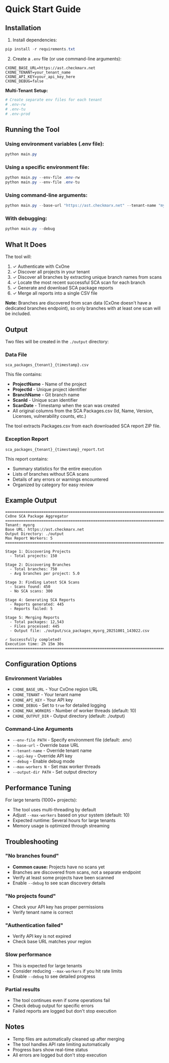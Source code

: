 # Quick Start Guide

## Installation

1. Install dependencies:
```powershell
pip install -r requirements.txt
```

2. Create a `.env` file (or use command-line arguments):
```
CXONE_BASE_URL=https://ast.checkmarx.net
CXONE_TENANT=your_tenant_name
CXONE_API_KEY=your_api_key_here
CXONE_DEBUG=false
```

**Multi-Tenant Setup:**
```powershell
# Create separate env files for each tenant
# .env-rw
# .env-tu
# .env-prod
```

## Running the Tool

### Using environment variables (.env file):
```powershell
python main.py
```

### Using a specific environment file:
```powershell
python main.py --env-file .env-rw
python main.py --env-file .env-tu
```

### Using command-line arguments:
```powershell
python main.py --base-url "https://ast.checkmarx.net" --tenant-name "myorg" --api-key "YOUR_API_KEY"
```

### With debugging:
```powershell
python main.py --debug
```

## What It Does

The tool will:
1. ✓ Authenticate with CxOne
2. ✓ Discover all projects in your tenant
3. ✓ Discover all branches by extracting unique branch names from scans
4. ✓ Locate the most recent successful SCA scan for each branch
5. ✓ Generate and download SCA package reports
6. ✓ Merge all reports into a single CSV file

**Note:** Branches are discovered from scan data (CxOne doesn't have a dedicated branches endpoint), so only branches with at least one scan will be included.

## Output

Two files will be created in the `./output` directory:

### Data File
```
sca_packages_{tenant}_{timestamp}.csv
```

This file contains:
- **ProjectName** - Name of the project
- **ProjectId** - Unique project identifier  
- **BranchName** - Git branch name
- **ScanId** - Unique scan identifier
- **ScanDate** - Timestamp when the scan was created
- All original columns from the SCA Packages.csv (Id, Name, Version, Licenses, vulnerability counts, etc.)

The tool extracts Packages.csv from each downloaded SCA report ZIP file.

### Exception Report
```
sca_packages_{tenant}_{timestamp}_report.txt
```

This report contains:
- Summary statistics for the entire execution
- Lists of branches without SCA scans
- Details of any errors or warnings encountered
- Organized by category for easy review

## Example Output

```
================================================================================
CxOne SCA Package Aggregator
================================================================================
Tenant: myorg
Base URL: https://ast.checkmarx.net
Output Directory: ./output
Max Report Workers: 5
================================================================================

Stage 1: Discovering Projects
  - Total projects: 150

Stage 2: Discovering Branches
  - Total branches: 750
  - Avg branches per project: 5.0

Stage 3: Finding Latest SCA Scans
  - Scans found: 450
  - No SCA scans: 300

Stage 4: Generating SCA Reports
  - Reports generated: 445
  - Reports failed: 5

Stage 5: Merging Reports
  - Total packages: 12,543
  - Files processed: 445
  - Output file: ./output/sca_packages_myorg_20251001_143022.csv

✓ Successfully completed!
Execution time: 2h 15m 30s
================================================================================
```

## Configuration Options

### Environment Variables
- `CXONE_BASE_URL` - Your CxOne region URL
- `CXONE_TENANT` - Your tenant name
- `CXONE_API_KEY` - Your API key
- `CXONE_DEBUG` - Set to `true` for detailed logging
- `CXONE_MAX_WORKERS` - Number of worker threads (default: 10)
- `CXONE_OUTPUT_DIR` - Output directory (default: ./output)

### Command-Line Arguments
- `--env-file PATH` - Specify environment file (default: .env)
- `--base-url` - Override base URL
- `--tenant-name` - Override tenant name
- `--api-key` - Override API key
- `--debug` - Enable debug mode
- `--max-workers N` - Set max worker threads
- `--output-dir PATH` - Set output directory

## Performance Tuning

For large tenants (1000+ projects):
- The tool uses multi-threading by default
- Adjust `--max-workers` based on your system (default: 10)
- Expected runtime: Several hours for large tenants
- Memory usage is optimized through streaming

## Troubleshooting

### "No branches found"
- **Common cause:** Projects have no scans yet
- Branches are discovered from scans, not a separate endpoint
- Verify at least some projects have been scanned
- Enable `--debug` to see scan discovery details

### "No projects found"
- Check your API key has proper permissions
- Verify tenant name is correct

### "Authentication failed"
- Verify API key is not expired
- Check base URL matches your region

### Slow performance
- This is expected for large tenants
- Consider reducing `--max-workers` if you hit rate limits
- Enable `--debug` to see detailed progress

### Partial results
- The tool continues even if some operations fail
- Check debug output for specific errors
- Failed reports are logged but don't stop execution

## Notes

- Temp files are automatically cleaned up after merging
- The tool handles API rate limiting automatically
- Progress bars show real-time status
- All errors are logged but don't stop execution

